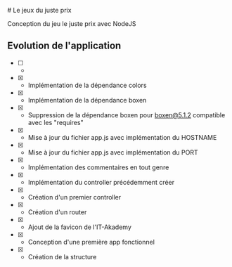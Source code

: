 # Le jeux du juste prix

Conception du jeu le juste prix avec NodeJS

## Evolution de l'application

- [ ] -
- [x] - Implémentation de la dépendance colors
- [x] - Implémentation de la dépendance boxen
- [x] - Suppression de la dépendance boxen pour boxen@5.1.2 compatible avec les "requires"
- [x] - Mise à jour du fichier app.js avec implémentation du HOSTNAME
- [x] - Mise à jour du fichier app.js avec implémentation du PORT
- [x] - Implémentation des commentaires en tout genre
- [x] - Implémentation du controller précédemment créer
- [x] - Création d'un premier controller
- [x] - Création d'un router
- [x] - Ajout de la favicon de l'IT-Akademy
- [x] - Conception d'une première app fonctionnel
- [x] - Création de la structure
